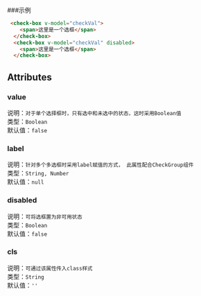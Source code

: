 ###示例

```html example
 <check-box v-model="checkVal">
    <span>这里是一个选框</span>
  </check-box>
  <check-box v-model="checkVal" disabled>
    <span>这里是一个选框</span>
  </check-box>
```

## Attributes

### value
说明：`对于单个选择框时，只有选中和未选中的状态，这时采用Boolean值`
<br/>
类型：`Boolean`
<br/>
默认值：`false`

### label
说明：`针对多个多选框时采用label赋值的方式， 此属性配合CheckGroup组件`
<br/>
类型：`String, Number`
<br/>
默认值：`null`

### disabled
说明：`可将选框置为非可用状态`
<br/>
类型：`Boolean`
<br/>
默认值：`false`

### cls
说明：`可通过该属性传入class样式`
<br/>
类型：`String`
<br/>
默认值：`''`